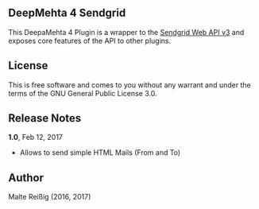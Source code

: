 ## DeepMehta 4 Sendgrid

This DeepaMehta 4 Plugin is a wrapper to the [Sendgrid Web API v3](https://sendgrid.com/docs/API_Reference/Web_API_v3/index.html) and exposes core features of the API to other plugins.

## License

This is free software and comes to you without any warrant and under the terms of the GNU General Public License 3.0.

## Release Notes

**1.0**, Feb 12, 2017

* Allows to send simple HTML Mails (From and To)

## Author

Malte Reißig (2016, 2017)

